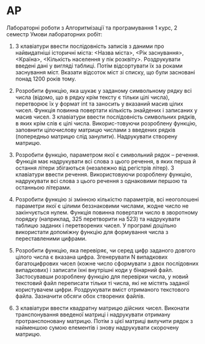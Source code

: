 # AP
Лабораторні роботи з Алгоритмізації та програмування 1 курс, 2 семестр
Умови лабораторних робіт:

1. З клавіатури ввести послідовність записів з даними про найвидатніші історичні міста: 
<Назва міста>, <Рік заснування>, <Країна>, <Кількість населення у пік розквіту>. 
Роздрукувати введені дані у вигляді таблиці. Потім відсортувати їх за роками заснування міст. Вказати відсоток міст зі списку, що були засновані понад 1200 років тому.

2.  Розробити функцію, яка шукає у заданому символьному рядку всі числа (відомо, що в рядку крім тексту є тільки цілі числа), перетворює їх у формат int та заносить у вказаний масив цілих чисел. Функція повинна повертати кількість знайдених і записаних у масив чисел. З клавіатури ввести послідовність символьних рядків, в яких крім слів є цілі числа. Викорис-товуючи розроблену функцію, заповнити цілочислову матрицю числами з введених рядків (попередньо матрицю слід занулити). Надрукувати створену матрицю.

4.  Розробити функцію, параметром якої є символьний рядок – речення. Функція має надрукувати всі слова з цього речення, в яких перша й остання літери збігаються (незалежно від регістрів літер). З клавіатури ввести речення. Використовуючи розроблену функцію, надрукувати всі слова з цього речення з однаковими першою та останньою літерами.

5. Розробити функцію зі змінною кількістю параметрів, всі неоголошені  параметри якої є цілими беззнаковими числами, жодне число не закінчується нулем. Функція повинна повертати число в зворотному порядку (наприклад, 325 перетворити на 523) та надрукувати таблицю  заданих і перетворених чисел. У програмі доцільно використати допоміжну функцію для формування числа з переставленими цифрами.

7.  Розробити функцію, яка перевіряє, чи серед цифр заданого довгого цілого числа є вказана цифра. Згенерувати N випадкових багатоцифрових чисел (кожне число сформувати з двох послідовних випадкових) і записати їхні внутрішні коди у бінарний файл. Застосувавши розроблену функцію для перевірки числа, у новий текстовий файл переписати тільки ті числа, які не містять заданої користувачем цифри. Роздрукувати вміст отриманого текстового файла. Зазначити обсяги обох створених файлів.

8. З клавіатури ввести квадратну матрицю дійсних чисел. Виконати транспонування введеної матриці і надрукувати отриману протранспоновану матрицю. Потім з цієї матриці вилучити рядок з найменшою сумою елементів і знову надрукувати скорочену матрицю.

